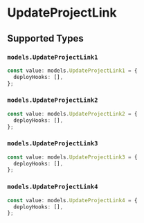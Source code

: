 # UpdateProjectLink


## Supported Types

### `models.UpdateProjectLink1`

```typescript
const value: models.UpdateProjectLink1 = {
  deployHooks: [],
};
```

### `models.UpdateProjectLink2`

```typescript
const value: models.UpdateProjectLink2 = {
  deployHooks: [],
};
```

### `models.UpdateProjectLink3`

```typescript
const value: models.UpdateProjectLink3 = {
  deployHooks: [],
};
```

### `models.UpdateProjectLink4`

```typescript
const value: models.UpdateProjectLink4 = {
  deployHooks: [],
};
```

